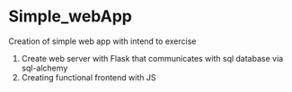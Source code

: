 # Simple_webApp
Creation of simple web app with intend to exercise 

1. Create web server with Flask that communicates with sql database via sql-alchemy
2. Creating functional frontend with JS
